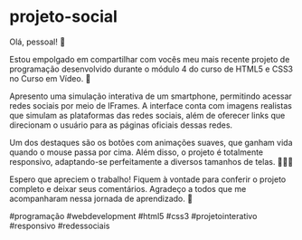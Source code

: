 # projeto-social
Olá, pessoal! 🚀

Estou empolgado em compartilhar com vocês meu mais recente projeto de programação desenvolvido durante o módulo 4 do curso de HTML5 e CSS3 no Curso em Vídeo. 🎉

Apresento uma simulação interativa de um smartphone, permitindo acessar redes sociais por meio de IFrames. A interface conta com imagens realistas que simulam as plataformas das redes sociais, além de oferecer links que direcionam o usuário para as páginas oficiais dessas redes.

Um dos destaques são os botões com animações suaves, que ganham vida quando o mouse passa por cima. Além disso, o projeto é totalmente responsivo, adaptando-se perfeitamente a diversos tamanhos de telas. 👨‍💻📱

Espero que apreciem o trabalho! Fiquem à vontade para conferir o projeto completo e deixar seus comentários. Agradeço a todos que me acompanharam nessa jornada de aprendizado. 🙏

#programação #webdevelopment #html5 #css3 #projetointerativo #responsivo #redessociais
